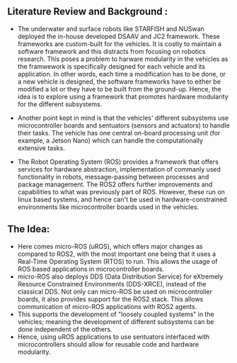 ## Literature Review and Background :

* The underwater and surface robots like STARFISH and NUSwan deployed the in-house developed DSAAV and JC2 framework. These frameworks are custom-built for the vehicles. It is costly to maintain a software framework and this distracts from focusing on robotics research. This poses a problem to harware modularity in the vehicles as the framwework is specifically designed for each vehicle and its application. In other words, each time a modification has to be done, or a new vehicle is designed, the software frameworks have to either be modified a lot or they have to be built from the ground-up. Hence, the idea is to explore using a framework that promotes hardware modularity for the different subsystems.

* Another point kept in mind is that the vehicles' different subsystems use microcontroller boards and sentuators (sensors and actuators) to handle their tasks. The vehicle has one central on-board processing unit (for example, a Jetson Nano) which can handle the computationally extensive tasks. 

* The Robot Operating System (ROS) provides a framework that offers services for hardware abstraction, implementation of commanly used functionality in robots, message-passing between processes and package management. The ROS2 offers further improvements and capabilities to what was previously part of ROS. However, these run on linux based systems, and hence can't be used in hardware-constrained environments like microcontroller boards used in the vehicles.

## The Idea:

* Here comes micro-ROS (uROS), which offers major changes as compared to ROS2, with the most important one being that it uses a Real-Time Operating System (RTOS) to run. This allows the usage of ROS based applications in microcontroller boards. 
* micro-ROS also deploys DDS (Data Distribution Service) for eXtremely Resource Constrained Environments (DDS-XRCE), instead of the classical DDS. Not only can micro-ROS be used on microcontroller boards, it also provides support for the ROS2 stack. This allows communication of micro-ROS applications with ROS2 agents.
* This supports the development of "loosely coupled systems" in the vehicles; meaning the development of different subsystems can be done independent of the others. 
* Hence, using uROS applications to use sentuators interfaced with microcontrollers should allow for reusable code and hardware modularity.

